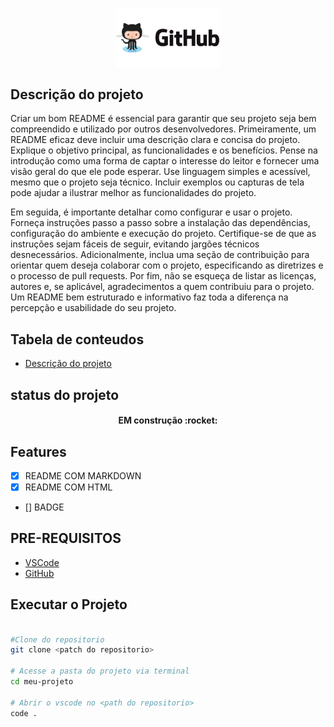 <!-- imagem usando markdown -->
<!-- ![logo-github](./img/gitcat.png) -->

<!-- magem usando html -->
<p width="100%" align="center"> 
<img src="./img/gitcat.png" width="33%">
</p> 


<!-- # Titulo Markdown
## Titulo um pouco menor 
###### Titulo minusculo 


<H1>TITULO GRANDAO</H1>
<H6>TITULO PEQUENO</H6> -->

## Descrição do projeto

<p id="descrição projeto" align="left">
Criar um bom README é essencial para garantir que seu projeto seja bem compreendido e utilizado por outros desenvolvedores. Primeiramente, um README eficaz deve incluir uma descrição clara e concisa do projeto. Explique o objetivo principal, as funcionalidades e os benefícios. Pense na introdução como uma forma de captar o interesse do leitor e fornecer uma visão geral do que ele pode esperar. Use linguagem simples e acessível, mesmo que o projeto seja técnico. Incluir exemplos ou capturas de tela pode ajudar a ilustrar melhor as funcionalidades do projeto.
</p>

<p align="left">
Em seguida, é importante detalhar como configurar e usar o projeto. Forneça instruções passo a passo sobre a instalação das dependências, configuração do ambiente e execução do projeto. Certifique-se de que as instruções sejam fáceis de seguir, evitando jargões técnicos desnecessários. Adicionalmente, inclua uma seção de contribuição para orientar quem deseja colaborar com o projeto, especificando as diretrizes e o processo de pull requests. Por fim, não se esqueça de listar as licenças, autores e, se aplicável, agradecimentos a quem contribuiu para o projeto. Um README bem estruturado e informativo faz toda a diferença na percepção e usabilidade do seu projeto.
</p>

## Tabela de conteudos

<ul>
    <li><a href="#descrição-do-projeto"> Descrição do projeto</a></li>
</ul>

## status do projeto 

<h4 align= center>
EM construção :rocket:
</h4>

## Features

- [x] README COM MARKDOWN
- [x] README COM HTML 
- [] BADGE

## PRE-REQUISITOS

- [VSCode](https://code.visualstudio.com/)
- [GitHub](https://git-scm.com/)

## Executar o Projeto 

```bash

#Clone do repositorio
git clone <patch do repositorio>

# Acesse a pasta do projeto via terminal
cd meu-projeto 

# Abrir o vscode no <path do repositorio>
code . 

```